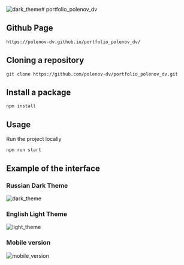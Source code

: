 ![dark_theme](https://github.com/polenov-dv/portfolio_polenov_dv/assets/126477538/d7d3d02d-c78a-49e8-847b-4a461d632e99)# portfolio_polenov_dv

## Github Page

```shell
https://polenov-dv.github.io/portfolio_polenov_dv/
```

## Cloning a repository

```shell
git clone https://github.com/polenov-dv/portfolio_polenov_dv.git
```

## Install a package

```shell
npm install
```

## Usage
Run the project locally

```shell
npm run start
```

## Example of the interface

### Russian Dark Theme
![dark_theme](https://github.com/polenov-dv/portfolio_polenov_dv/assets/126477538/c8b00dd1-a6f5-4bb9-b2a9-1a853e017ad6)

### English Light Theme
![light_theme](https://github.com/polenov-dv/portfolio_polenov_dv/assets/126477538/bca8bc8b-9354-47bf-ba21-ce0336e7088a)

### Mobile version
![mobile_version](https://github.com/polenov-dv/portfolio_polenov_dv/assets/126477538/4f1fe36d-16f4-4b2c-82e2-b3bb84d57e57)
